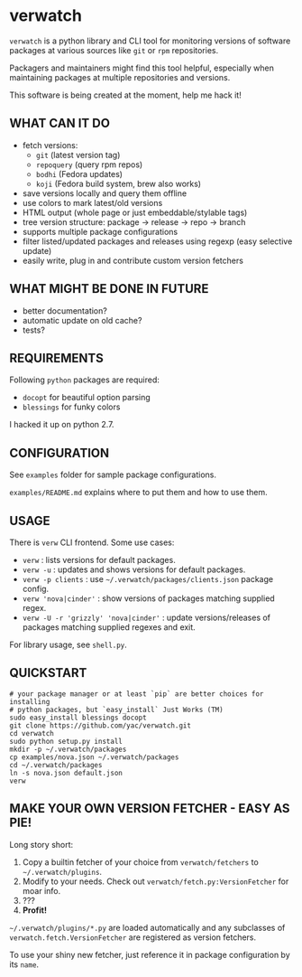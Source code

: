 verwatch
========

`verwatch` is a python library and CLI tool for monitoring versions of
software packages at various sources like `git` or `rpm` repositories.

Packagers and maintainers might find this tool helpful, especially when
maintaining packages at multiple repositories and versions.

This software is being created at the moment, help me hack it!


WHAT CAN IT DO
--------------

 * fetch versions:
    * `git` (latest version tag)
    * `repoquery` (query rpm repos)
    * `bodhi` (Fedora updates)
    * `koji` (Fedora build system, brew also works)
 * save versions locally and query them offline
 * use colors to mark latest/old versions
 * HTML output (whole page or just embeddable/stylable tags)
 * tree version structure: package -> release -> repo -> branch
 * supports multiple package configurations
 * filter listed/updated packages and releases using regexp
   (easy selective update)
 * easily write, plug in and contribute custom version fetchers


WHAT MIGHT BE DONE IN FUTURE
----------------------------

 * better documentation?
 * automatic update on old cache?
 * tests?


REQUIREMENTS
------------

Following `python` packages are required:

 * `docopt` for beautiful option parsing
 * `blessings` for funky colors

I hacked it up on python 2.7.


CONFIGURATION
-------------

See `examples` folder for sample package configurations.

`examples/README.md` explains where to put them and how to use them.


USAGE
-----

There is `verw` CLI frontend. Some use cases:

 * `verw` :  lists versions for default packages.
 * `verw -u` :  updates and shows versions for default packages.
 * `verw -p clients` :  use `~/.verwatch/packages/clients.json` package config.
 * `verw 'nova|cinder'` :  show versions of packages matching supplied regex.
 * `verw -U -r 'grizzly' 'nova|cinder'` :  update versions/releases of packages
   matching supplied regexes and exit.

For library usage, see `shell.py`.


QUICKSTART
----------

    # your package manager or at least `pip` are better choices for installing
    # python packages, but `easy_install` Just Works (TM)
    sudo easy_install blessings docopt
    git clone https://github.com/yac/verwatch.git
    cd verwatch
    sudo python setup.py install
    mkdir -p ~/.verwatch/packages
    cp examples/nova.json ~/.verwatch/packages
    cd ~/.verwatch/packages
    ln -s nova.json default.json
    verw


MAKE YOUR OWN VERSION FETCHER - EASY AS PIE!
--------------------------------------------

Long story short:

 1. Copy a builtin fetcher of your choice from `verwatch/fetchers` to `~/.verwatch/plugins`.
 2. Modify to your needs. Check out `verwatch/fetch.py:VersionFetcher` for moar info.
 3. ???
 4. **Profit!**

`~/.verwatch/plugins/*.py` are loaded automatically and any subclasses of
`verwatch.fetch.VersionFetcher` are registered as version fetchers.

To use your shiny new fetcher, just reference it in package configuration by
its `name`.
